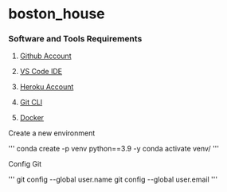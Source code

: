 # boston_house

### Software and Tools Requirements

1. [Github Account](https://github.com)

2. [VS Code IDE](https://code.visualstudio.com)

3. [Heroku Account](https://heroku.com)

4. [Git CLI](https://git-scm.com/book/en/v2/Getting-Started-The-Command-Line)

5. [Docker](https://docs.docker.com/get-docker/)

Create a new environment

'''
conda create -p venv python==3.9 -y
conda activate venv/
'''

Config Git

'''
git config --global user.name
git config --global user.email
'''

